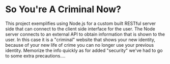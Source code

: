 # So You're A Criminal Now?

This project exemplifies using Node.js for a custom built RESTful server side that can connect to the client side interface for the user. The Node server connects to an external API to obtain information that is shown to the user. In this case it is a "criminal" website that shows your new identity, because of your new life of crime you can no longer use your previous identity. Memorize the info quickly as for added "security" we've had to go to some extra precautions....
